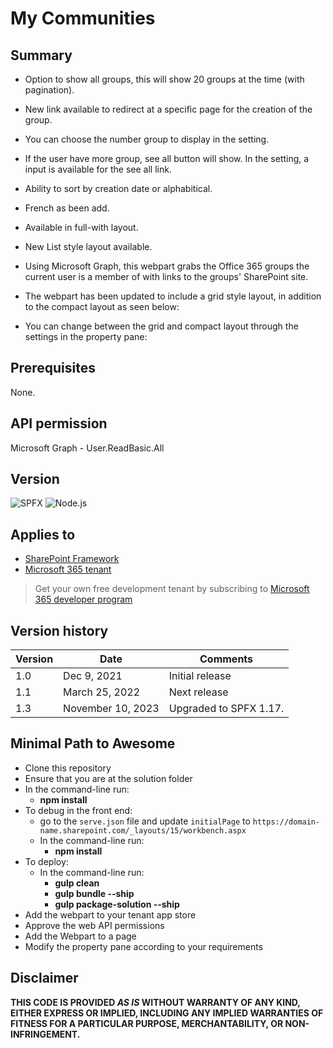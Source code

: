 # My Communities

## Summary
- Option to show all groups, this will show 20 groups at the time (with pagination).
- New link available to redirect at a specific page for the creation of the group.
- You can choose the number group to display in the setting.
- If the user have more group, see all button will show. In the setting, a input is available for the see all link.
- Ability to sort by creation date or alphabitical.
- French as been add.
- Available in full-with layout.
- New List style layout available.
- Using Microsoft Graph, this webpart grabs the Office 365 groups the current user is a member of with links to the groups' SharePoint site.

- The webpart has been updated to include a grid style layout, in addition to the compact layout as seen below:
- You can change between the grid and compact layout through the settings in the property pane:


## Prerequisites

None.

## API permission
Microsoft Graph - User.ReadBasic.All

## Version 

![SPFX](https://img.shields.io/badge/SPFX-1.17.4-green.svg)
![Node.js](https://img.shields.io/badge/Node.js-v16.3+-green.svg)

## Applies to

- [SharePoint Framework](https://aka.ms/spfx)
- [Microsoft 365 tenant](https://docs.microsoft.com/en-us/sharepoint/dev/spfx/set-up-your-developer-tenant)

> Get your own free development tenant by subscribing to [Microsoft 365 developer program](http://aka.ms/o365devprogram)

## Version history

Version|Date|Comments
-------|----|--------
1.0|Dec 9, 2021|Initial release
1.1|March 25, 2022|Next release
1.3|November 10, 2023| Upgraded to SPFX 1.17.

## Minimal Path to Awesome
- Clone this repository
- Ensure that you are at the solution folder
- In the command-line run:
  - **npm install**
- To debug in the front end:
  - go to the `serve.json` file and update `initialPage` to `https://domain-name.sharepoint.com/_layouts/15/workbench.aspx`
  - In the command-line run:
    - **npm install**
- To deploy:
  - In the command-line run:
    - **gulp clean**
    - **gulp bundle --ship**
    - **gulp package-solution --ship**
- Add the webpart to your tenant app store
- Approve the web API permissions
- Add the Webpart to a page
- Modify the property pane according to your requirements


## Disclaimer

**THIS CODE IS PROVIDED *AS IS* WITHOUT WARRANTY OF ANY KIND, EITHER EXPRESS OR IMPLIED, INCLUDING ANY IMPLIED WARRANTIES OF FITNESS FOR A PARTICULAR PURPOSE, MERCHANTABILITY, OR NON-INFRINGEMENT.**